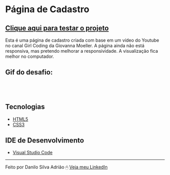 # Página de Cadastro

<a href="https://danilosilvaadriao.github.io/Pagina-de-Cadastro/"><h2>Clique aqui para testar o projeto</h2></a>

Esta é uma página de cadastro criada com base em um vídeo do Youtube no canal Girl Coding da Giovanna Moeller. A página ainda não está responsiva, mas pretendo melhorar a responsividade. A visualização fica melhor no computador.
<br>

<h2> Gif do desafio: <h2> <br>

  
   ## Tecnologias
  - [HTML5](https://html.spec.whatwg.org/multipage/)
  - [CSS3](https://www.w3.org/TR/css3-roadmap/)
  
  ## IDE de Desenvolvimento
  - [Visual Studio Code](https://code.visualstudio.com/)
  
  ---
  
Feito por Danilo Silva Adrião 🖱 [Veja meu LinkedIn](https://www.linkedin.com/in/danilosilvaadriao)
